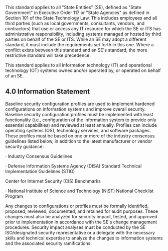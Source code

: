 This standard applies to all "State Entities" (SE), defined as "State Government" in Executive Order 117 or "State Agencies" as defined in Section 101 of the State Technology Law. This includes employees and all third parties (such as local governments, consultants, vendors, and contractors) that use or access any IT resource for which the SE or ITS has administrative responsibility, including systems managed or hosted by third parties on behalf of the SE or ITS. While an SE may adopt a different standard, it must include the requirements set forth in this one. Where a conflict exists between this standard and an SE's standard, the more restrictive standard will take precedence.

This standard applies to all information technology (IT) and operational technology (OT) systems owned and/or operated by, or operated on behalf of an SE.

## **4.0 Information Statement**

Baseline security configuration profiles are used to implement hardened configurations on information systems and improve overall security. Baseline security configuration profiles must be implemented with least functionality (i.e., configuration of the information system to provide only essential capabilities) and reviewed at least annually. Profiles can include operating systems (OS), technology services, and software packages. These profiles must be based on one or more of the industry consensus guidelines listed below, in addition to the latest manufacturer or vendor security guidance:

· Industry Consensus Guidelines

· Defense Information Systems Agency (DISA) Standard Technical Implementation Guidelines (STIG)

Center for Internet Security (CIS) Benchmarks

· National Institute of Science and Technology (NIST) National Checklist Program

Any changes to configurations or profiles must be formally identified, proposed, reviewed, documented, and retained for audit purposes. These changes must also be analyzed for security impact, tested, and approved prior to implementation in accordance with the SE's change management procedures. Security impact analyses must be conducted by the SE ISO/designated security representative or a delegate with the necessary skills and technical expertise to analyze the changes to information systems and the associated security ramifications.